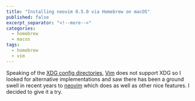 ```yaml
---
title: "Installing neovim 0.5.0 via Homebrew on macOS"
published: false
excerpt_separator: "<!--more-->"
categories:
  - homebrew
  - macos
tags:
  - homebrew
  - vim
---
```


Speaking of the [XDG config directories](xdg-directories/), [Vim](https://www.vim.org) does not support XDG so I looked for alternative implementations and saw there has been a ground swell in recent years to [neovim](https://neovim.io) which does as well as other nice features. I decided to give it a try.

